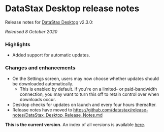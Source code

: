 # DataStax Desktop release notes
Release notes for [DataStax Desktop](https://downloads.datastax.com/#desktop) v2.3.0:

*Released 8 October 2020*

### Highlights

* Added support for automatic updates.

### Changes and enhancements

* On the Settings screen, users may now choose whether updates should be downloaded automatically. 
    * This is enabled by default. If you're on a limited- or paid-bandwidth connection, you may want to turn this off to retain control over when downloads occur.
* Desktop checks for updates on launch and every four hours thereafter. 
* Release notes have moved to https://github.com/datastax/release-notes/DataStax_Desktop_Release_Notes.md

**This is the current version.** An index of all versions is available [here](https://github.com/datastax/release-notes/blob/master/DataStax_Desktop/DataStax_Desktop.md).
